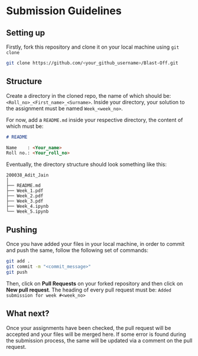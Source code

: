 # Submission Guidelines

## Setting up
Firstly, fork this repository and clone it on your local machine using `git clone`

```sh
git clone https://github.com/<your_github_username>/Blast-Off.git
```

## Structure
Create a directory in the cloned repo, the name of which should be: `<Roll_no>_<First_name>_<Surname>`. Inside your directory, your solution to the assignment must be named `Week_<week_no>`.

For now, add a `README.md` inside your respective directory, the content of which must be:

```markdown
# README

Name    : <Your_name>
Roll no.: <Your_roll_no>
```

Eventually, the directory structure should look something like this:

```
200038_Adit_Jain
│
├── README.md
├── Week_1.pdf
├── Week_2.pdf
├── Week_3.pdf
├── Week_4.ipynb
└── Week_5.ipynb
```

## Pushing

Once you have added your files in your local machine, in order to commit and push the same, follow the following set of commands:

```sh
git add .
git commit -m "<commit_message>"
git push
```

Then, click on <b>Pull Requests</b> on your forked repository and then click on <b>New pull request</b>. The heading of every pull request must be: `Added submission for week #<week_no>`

## What next?
Once your assignments have been checked, the pull request will be accepted and your files will be merged here. If some error is found during the submission process, the same will be updated via a comment on the pull request.